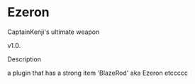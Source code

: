 # Ezeron
CaptainKenji's ultimate weapon

v1.0.

Description

a plugin that has a strong item 'BlazeRod' aka Ezeron etccccc
